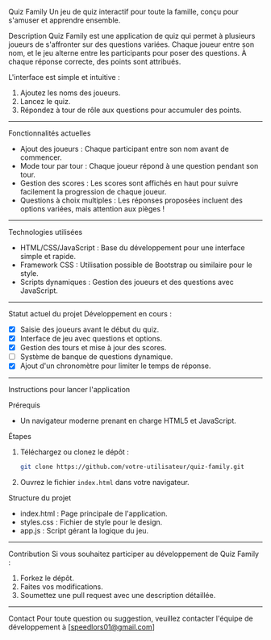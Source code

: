 Quiz Family
Un jeu de quiz interactif pour toute la famille, conçu pour s'amuser et apprendre ensemble.

Description
Quiz Family est une application de quiz qui permet à plusieurs joueurs de s'affronter sur des questions variées.
Chaque joueur entre son nom, et le jeu alterne entre les participants pour poser des questions.
À chaque réponse correcte, des points sont attribués.

L'interface est simple et intuitive :
1. Ajoutez les noms des joueurs.
2. Lancez le quiz.
3. Répondez à tour de rôle aux questions pour accumuler des points.

---

Fonctionnalités actuelles
- Ajout des joueurs : Chaque participant entre son nom avant de commencer.
- Mode tour par tour : Chaque joueur répond à une question pendant son tour.
- Gestion des scores : Les scores sont affichés en haut pour suivre facilement la progression de chaque joueur.
- Questions à choix multiples : Les réponses proposées incluent des options variées, mais attention aux pièges !

---

Technologies utilisées
- HTML/CSS/JavaScript : Base du développement pour une interface simple et rapide.
- Framework CSS : Utilisation possible de Bootstrap ou similaire pour le style.
- Scripts dynamiques : Gestion des joueurs et des questions avec JavaScript.

---

Statut actuel du projet
Développement en cours :
- [x] Saisie des joueurs avant le début du quiz.
- [x] Interface de jeu avec questions et options.
- [x] Gestion des tours et mise à jour des scores.
- [ ] Système de banque de questions dynamique.
- [x] Ajout d'un chronomètre pour limiter le temps de réponse.

---

Instructions pour lancer l'application

Prérequis
- Un navigateur moderne prenant en charge HTML5 et JavaScript.

Étapes
1. Téléchargez ou clonez le dépôt :
   ```bash
   git clone https://github.com/votre-utilisateur/quiz-family.git
   ```
2. Ouvrez le fichier `index.html` dans votre navigateur.

Structure du projet
- index.html : Page principale de l'application.
- styles.css : Fichier de style pour le design.
- app.js : Script gérant la logique du jeu.

---

Contribution
Si vous souhaitez participer au développement de Quiz Family :
1. Forkez le dépôt.
2. Faites vos modifications.
3. Soumettez une pull request avec une description détaillée.

---

Contact
Pour toute question ou suggestion, veuillez contacter l'équipe de développement à [speedlors01@gmail.com]
